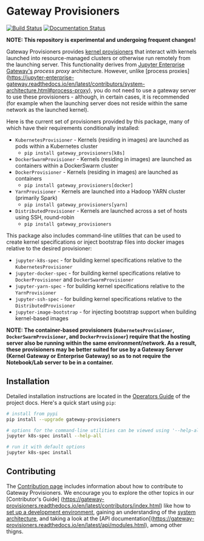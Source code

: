 # Gateway Provisioners

[![Build Status](https://github.com/gateway-experiments/gateway_provisioners/actions/workflows/build.yml/badge.svg?query=branch%3Amain++)](https://github.com/gateway-experiments/gateway_provisioners/actions/workflows/build.yml/badge.svg?query=branch%3Amain++)
[![Documentation Status](https://readthedocs.org/projects/gateway_provisioners/badge/?version=latest)](https://gateway-provisioners.readthedocs.io/en/latest/?badge=latest)

**NOTE: This repository is experimental and undergoing frequent changes!**

Gateway Provisioners provides [kernel provisioners](https://jupyter-client.readthedocs.io/en/latest/provisioning.html)
that interact with kernels launched into resource-managed clusters or otherwise run remotely from the launching server.
This functionality derives from [Jupyter Enterprise Gateway's](https://github.com/jupyter-server/enterprise_gateway)
_process proxy_ architecture. However, unlike \[process proxies\]
(https://jupyter-enterprise-gateway.readthedocs.io/en/latest/contributors/system-architecture.html#process-proxy),
you do not need to use a gateway server to use these provisioners - although, in certain cases,
it is recommended (for example when the launching server does not reside within the same network as the launched kernel).

Here is the current set of provisioners provided by this package, many of which have their requirements conditionally
installed:

- `KubernetesProvisioner` - Kernels (residing in images) are launched as pods within a Kubernetes cluster
  - `pip install gateway_provisioners[k8s]`
- `DockerSwarmProvisioner` - Kernels (residing in images) are launched as containers within a DockerSwarm cluster
- `DockerProvisioner` - Kernels (residing in images) are launched as containers
  - `pip install gateway_provisioners[docker]`
- `YarnProvisioner` - Kernels are launched into a Hadoop YARN cluster (primarily Spark)
  - `pip install gateway_provisioners[yarn]`
- `DistributedProvisioner` - Kernels are launched across a set of hosts using SSH, round-robin
  - `pip install gateway_provisioners`

This package also includes command-line utilities that can be used to create kernel specifications or inject bootstrap
files into docker images relative to the desired provisioner:

- `jupyter-k8s-spec` - for building kernel specifications relative to the `KubernetesProvisioner`
- `jupyter-docker-spec` - for building kernel specifications relative to `DockerProvisioner` and `DockerSwarmProvisioner`
- `jupyter-yarn-spec` - for building kernel specifications relative to the `YarnProvisioner`
- `jupyter-ssh-spec` - for building kernel specifications relative to the `DistributedProvisioner`
- `jupyter-image-bootstrap` - for injecting bootstrap support when building kernel-based images

**NOTE: The container-based provisioners (`KubernetesProvisioner`, `DockerSwarmProvisioner`, and `DockerProvisioner`)
require that the hosting server also be running within the same environment/network. As a result, these
provisioners may be better suited for use by a Gateway Server (Kernel Gateway or Enterprise Gateway) so
as to not require the Notebook/Lab server to be in a container.**

## Installation

Detailed installation instructions are located in the
[Operators Guide](https://gateway-provisioners.readthedocs.io/en/latest/operators/installing-gp.html)
of the project docs. Here's a quick start using `pip`:

```bash
# install from pypi
pip install --upgrade gateway-provisioners

# options for the command-line utilities can be viewed using '--help-all'
jupyter k8s-spec install --help-all

# run it with default options
jupyter k8s-spec install
```

## Contributing

The [Contribution page](https://gateway-provisioners.readthedocs.io/en/latest/contributors/contrib.html) includes
information about how to contribute to Gateway Provisioners. We encourage you to explore the other topics in our \[Contributor's Guide\]
(https://gateway-provisioners.readthedocs.io/en/latest/contributors/index.html)
like how to [set up a development environment](https://gateway-provisioners.readthedocs.io/en/latest/contributors/devinstall.html),
gaining an understanding of the [system architecture](https://gateway-provisioners.readthedocs.io/en/latest/contributors/system-architecture.html),
and taking a look at the \[API documentation\[(https://gateway-provisioners.readthedocs.io/en/latest/api/modules.html), among other thigns.
